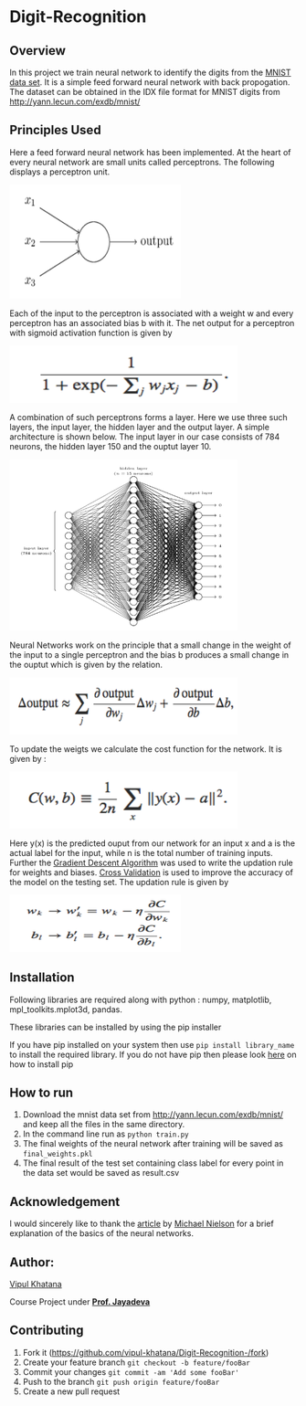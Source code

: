 # Digit-Recognition

## Overview
In this project we train neural network to identify the digits from the [MNIST data set](https://en.wikipedia.org/wiki/MNIST_database). It is a simple feed forward neural network with back propogation. The dataset can be obtained in the IDX file format for MNIST digits from http://yann.lecun.com/exdb/mnist/ 

## Principles Used 
Here a feed forward neural network has been implemented. At the heart of every neural network are small units called perceptrons. The following displays a perceptron unit. 

<img src="other/Perceptron.png" alt="Drawing" width="300" height="200"/>

Each of the input to the perceptron is associated with a weight w and every perceptron has an associated bias b with it. The net output for a perceptron with sigmoid activation function is given by 

<img src="other/Perceptron_formula.png" alt="Drawing" width="400" height="100"/>

A combination of such perceptrons forms a layer. Here we use three such layers, the input layer, the hidden layer and the output layer. A simple architecture is shown below. The input layer in our case consists of 784 neurons, the hidden layer 150 and the ouptut layer 10. 

<img src="other/Neural_Net.png" alt="Drawing" width="400" height="300"/>

Neural Networks work on the principle that a small change in the weight of the input to a single perceptron and the bias b produces a small change in the ouptut which is given by the relation. 

<img src="other/Delta_output.png" alt="Drawing" width="400" height="100"/>

To update the weigts we calculate the cost function for the network. It is given by : 

<img src="other/Cost_Function.png" alt="Drawing" width="400" height="100"/>

Here y(x) is the predicted ouput from our network for an input x and a is the actual label for the input, while n is the total number of training inputs. Further the [Gradient Descent Algorithm](https://en.wikipedia.org/wiki/Gradient_descent) was used to write the updation rule for weights and biases. [Cross Validation](https://en.wikipedia.org/wiki/Cross-validation_(statistics)) is used to improve the accuracy of the model on the testing set. The updation rule is given by  

<img src="other/Updation_Rule.png" alt="Drawing" width="300" height="100"/>

## Installation 
Following libraries are required along with python : 
numpy, matplotlib, mpl_toolkits.mplot3d, pandas. 

These libraries can be installed by using the pip installer 

If you have pip installed on your system then use `pip install library_name` to install the required library. 
If you do not have pip then please look [here](https://pip.pypa.io/en/stable/installing/) on how to install pip

## How to run
1) Download the mnist data set from http://yann.lecun.com/exdb/mnist/ and keep all the files in the same directory.  
2) In the command line run as `python train.py` 
3) The final weights of the neural network after training will be saved as `final_weights.pkl` 
4) The final result of the test set containing class label for every point in the data set would be saved as result.csv

## Acknowledgement
I would sincerely like to thank the [article](http://neuralnetworksanddeeplearning.com/chap1.html) by [Michael Nielson](http://michaelnielsen.org) for a brief explanation of the basics of the neural networks. 

## Author:  
[Vipul Khatana](https://github.com/vipul-khatana) 

Course Project under [**Prof. Jayadeva**](http://ee.iitd.ernet.in/people/jayadeva.html) 

## Contributing

1) Fork it (https://github.com/vipul-khatana/Digit-Recognition-/fork)
2) Create your feature branch `git checkout -b feature/fooBar`
3) Commit your changes `git commit -am 'Add some fooBar'`
4) Push to the branch `git push origin feature/fooBar`
5) Create a new pull request 
